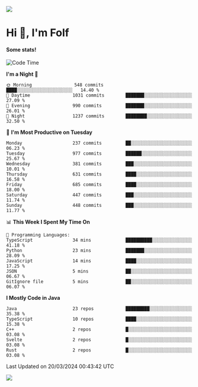 <img src="https://komarev.com/ghpvc/?username=itsfolf"/>
<h1>Hi 👋, I'm Folf</h1>


#### Some stats!
<!--START_SECTION:waka-->
![Code Time](http://img.shields.io/badge/Code%20Time-2%2C160%20hrs%2029%20mins-blue)

**I'm a Night 🦉** 

```text
🌞 Morning                548 commits         ████░░░░░░░░░░░░░░░░░░░░░   14.40 % 
🌆 Daytime                1031 commits        ███████░░░░░░░░░░░░░░░░░░   27.09 % 
🌃 Evening                990 commits         ███████░░░░░░░░░░░░░░░░░░   26.01 % 
🌙 Night                  1237 commits        ████████░░░░░░░░░░░░░░░░░   32.50 % 
```
📅 **I'm Most Productive on Tuesday** 

```text
Monday                   237 commits         ██░░░░░░░░░░░░░░░░░░░░░░░   06.23 % 
Tuesday                  977 commits         ██████░░░░░░░░░░░░░░░░░░░   25.67 % 
Wednesday                381 commits         ███░░░░░░░░░░░░░░░░░░░░░░   10.01 % 
Thursday                 631 commits         ████░░░░░░░░░░░░░░░░░░░░░   16.58 % 
Friday                   685 commits         ████░░░░░░░░░░░░░░░░░░░░░   18.00 % 
Saturday                 447 commits         ███░░░░░░░░░░░░░░░░░░░░░░   11.74 % 
Sunday                   448 commits         ███░░░░░░░░░░░░░░░░░░░░░░   11.77 % 
```


📊 **This Week I Spent My Time On** 

```text
💬 Programming Languages: 
TypeScript               34 mins             ██████████░░░░░░░░░░░░░░░   41.18 % 
Python                   23 mins             ███████░░░░░░░░░░░░░░░░░░   28.09 % 
JavaScript               14 mins             ████░░░░░░░░░░░░░░░░░░░░░   17.25 % 
JSON                     5 mins              ██░░░░░░░░░░░░░░░░░░░░░░░   06.67 % 
GitIgnore file           5 mins              ██░░░░░░░░░░░░░░░░░░░░░░░   06.07 % 
```

**I Mostly Code in Java** 

```text
Java                     23 repos            █████████░░░░░░░░░░░░░░░░   35.38 % 
TypeScript               10 repos            ████░░░░░░░░░░░░░░░░░░░░░   15.38 % 
C++                      2 repos             █░░░░░░░░░░░░░░░░░░░░░░░░   03.08 % 
Svelte                   2 repos             █░░░░░░░░░░░░░░░░░░░░░░░░   03.08 % 
Rust                     2 repos             █░░░░░░░░░░░░░░░░░░░░░░░░   03.08 % 
```




 Last Updated on 20/03/2024 00:43:42 UTC
<!--END_SECTION:waka-->
<a src="https://discord.com/users/1090088995976925305"><img src="https://lanyard-profile-readme.vercel.app/api/1090088995976925305"/></a></td> 
